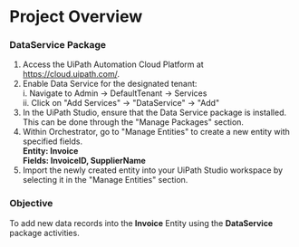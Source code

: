 # Project Overview

### DataService Package

1. Access the UiPath Automation Cloud Platform at https://cloud.uipath.com/.
2. Enable Data Service for the designated tenant: <br>
     i. Navigate to Admin -> DefaultTenant -> Services <br>
    ii. Click on "Add Services" -> "DataService" -> "Add" <br>
3. In the UiPath Studio, ensure that the Data Service package is installed. This can be done through the "Manage Packages" section.
4. Within Orchestrator, go to "Manage Entities" to create a new entity with specified fields. <br>
   **Entity: Invoice** <br>
   **Fields: InvoiceID, SupplierName** <br>
6. Import the newly created entity into your UiPath Studio workspace by selecting it in the "Manage Entities" section.

### Objective
To add new data records into the **Invoice** Entity using the **DataService** package activities.
